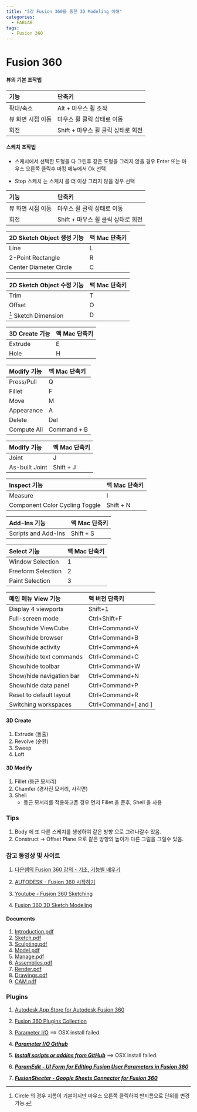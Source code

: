 ```yaml
---
title: "5강 Fusion 360을 통한 3D Modeling 이해"
categories:
  - FABLAB
tags:
  - Fusion 360
---
```


# Fusion 360


#### 뷰의 기본 조작법

| 기능 | 단축키 |
|:----|:-----|
| 확대/축소 | Alt + 마우스 휠 조작 |
| 뷰 화면 시점 이동 | 마우스 휠 클릭 상태로 이동 |
| 회전 | Shift + 마우스 휠 클릭 상태로 회전 |

#### 스케치 조작법

- 스케치에서 선택한 도형을 다 그린후 같은 도형을 그리지 않을 경우 Enter 또는 마우스 오른쪽 클릭후 마킹 메뉴에서 Ok 선택

- Stop 스케치 는 스케치 를 더 이상 그리지 않을 경우 선택

| 기능 | 단축키 |
|:----|:-----|
| 뷰 화면 시점 이동 | 마우스 휠 클릭 상태로 이동 |
| 회전 | Shift + 마우스 휠 클릭 상태로 회전 |


| 2D Sketch Object 생성 기능 | 맥 Mac 단축키 |
| :--- | :-- |
| Line | L |
| 2-Point Rectangle | R |
| Center Diameter Circle | C |


| 2D Sketch Object 수정 기능 | 맥 Mac 단축키 |
| :--- | :-- |
| Trim | T |
| Offset | O |
| [^Dimension Tips] Sketch Dimension | D |

| 3D Create 기능 | 맥 Mac 단축키 |
| :--- | :-- |
| Extrude| E |
| Hole | H

| Modify 기능 | 맥 Mac 단축키 |
| :--- | :-- |
| Press/Pull | Q |
| Fillet | F |
| Move | M |
| Appearance | A |
| Delete | Del |
| Compute All | Command + B

| Modify 기능 | 맥 Mac 단축키 |
| :--- | :-- |
| Joint | J
| As-built Joint | Shift + J

| Inspect 기능 | 맥 Mac 단축키 |
| :--- | :-- |
| Measure | I |
| Component Color Cycling Toggle | Shift + N |

| Add-Ins 기능 | 맥 Mac 단축키 |
| :--- | :-- |
| Scripts and Add-Ins | Shift + S |


| Select 기능 | 맥 Mac 단축키 |
| :--- | :-- |
| Window Selection | 1 |
| Freeform Selection | 2 |
| Paint Selection | 3 |


| 메인 메뉴 View 기능 | 맥 버전 단축키 |
| :--- | :-- |
| Display 4 viewports | Shift+1 |
| Full-screen mode | Ctrl+Shift+F |
| Show/hide ViewCube | Ctrl+Command+V |
| Show/hide browser | Ctrl+Command+B |
| Show/hide activity | Ctrl+Command+A |
| Show/hide text commands | Ctrl+Command+C |
| Show/hide toolbar | Ctrl+Command+W |
| Show/hide navigation bar | Ctrl+Command+N |
| Show/hide data panel | Ctrl+Command+P |
| Reset to default layout | Ctrl+Command+R |
| Switching workspaces | Ctrl+Command+[ and ]

#### 3D Create
1. Extrude (돌출)
2. Revolve (순환)
3. Sweep
4. Loft


#### 3D Modify
1. Fillet (둥근 모서리)
2. Chamfer (경사진 모서리, 사각면)
3. Shell
	- 둥근 모서리를 적용하고픈 경우 먼저 Fillet 을 준후, Shell 을 사용


### Tips
1. 	Body 에 또 다른 스케치를 생성하여 같은 방향 으로 그려나갈수 있음.
2. Construct -> Offset Plane 으로 같은 방향의 높이가 다른 그림을 그릴수 있음.

### 참고 동영상 및 사이트

1. [다은쌤의 Fusion 360 강의 - 기초, 기능별 배우기](https://www.youtube.com/playlist?list=PL3tES2o5VicInxpk6rruwwbA9yMoOwQ_X)

2. [AUTODESK - Fusion 360 시작하기](https://www.autodesk.co.kr/products/fusion-360/learn-training-tutorials)

3. [Youtube - Fusion 360 Sketching](https://www.youtube.com/watch?v=J_2If5zVp84&list=PLmA_xUT-8UlLx4mcCK62PNW2fz4K4_Rxy)

4. [Fusion 360 3D Sketch Modeling](https://www.youtube.com/playlist?list=PLjyiWW2QlmFwUgSxZJONo1uoyN23CksZ4)

#### Documents

1. [Introduction.pdf](https://github.com/hyuni/FABLAB/raw/master/download/Fusion%20360%20Documents/01_Introduction.pdf)
2. [Sketch.pdf](https://github.com/hyuni/FABLAB/raw/master/download/Fusion%20360%20Documents/02_Sketch.pdf)
3. [Sculpting.pdf](https://github.com/hyuni/FABLAB/raw/master/download/Fusion%20360%20Documents/03_Sculpting.pdf)
4. [Model.pdf](https://github.com/hyuni/FABLAB/raw/master/download/Fusion%20360%20Documents/04_Model.pdf)
5. [Manage.pdf](https://github.com/hyuni/FABLAB/raw/master/download/Fusion%20360%20Documents/05_Manage.pdf)
6. [Assemblies.pdf](https://github.com/hyuni/FABLAB/raw/master/download/Fusion%20360%20Documents/06_Assemblies.pdf)
7. [Render.pdf](https://github.com/hyuni/FABLAB/raw/master/download/Fusion%20360%20Documents/07_Render.pdf)
8. [Drawings.pdf](https://github.com/hyuni/FABLAB/raw/master/download/Fusion%20360%20Documents/08_Drawings.pdf)
9. [CAM.pdf](https://github.com/hyuni/FABLAB/raw/master/download/Fusion%20360%20Documents/09_CAM.pdf)


### Plugins

1. [Autodesk App Store for Autodesk Fusion 360](https://apps.autodesk.com/FUSION/en/Home/Index)

2. [Fusion 360 Plugins Collection](https://tapnair.github.io/)

3. [Parameter I/O](https://apps.autodesk.com/FUSION/en/Detail/Index?id=1801418194626000805&appLang=en&os=Mac&autostart=true) ==> OSX install failed.

4. ***[Parameter I/O Github](https://github.com/AutodeskFusion360/ParameterIO_Python)***

5. ***[Install scripts or addins from GitHub](https://apps.autodesk.com/FUSION/en/Detail/Index?id=789800822168335025&appLang=en&os=Mac)*** ==> OSX install failed.

6. ***[ParamEdit - UI Form for Editing Fusion User Parameters in Fusion 360](https://github.com/tapnair/ParamEdit)***

7. ***[FusionSheeter - Google Sheets Connector for Fusion 360](https://github.com/tapnair/FusionSheeter)***

[^Dimension Tips]: Circle 의 경우 지름이 기본이지만 마우스 오른쪽 클릭하여 반지름으로 단위를 변경 가능.
